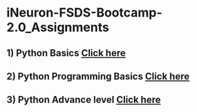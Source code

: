 # iNeuron-FSDS-Bootcamp-2.0_Assignments

## 1) Python Basics [Click here](https://github.com/idealraushan/iNeuron-FSDS-Bootcamp-2.0_Assignments/tree/Python_Basics)

## 2) Python Programming Basics [Click here](https://github.com/idealraushan/iNeuron-FSDS-Bootcamp-2.0_Assignments/tree/Python_Programming)

## 3) Python Advance level [Click here](https://github.com/idealraushan/iNeuron-FSDS-Bootcamp-2.0_Assignments/tree/Python_Advance)
